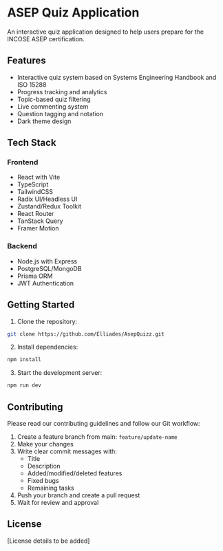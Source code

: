 # ASEP Quiz Application

An interactive quiz application designed to help users prepare for the INCOSE ASEP certification.

## Features

- Interactive quiz system based on Systems Engineering Handbook and ISO 15288
- Progress tracking and analytics
- Topic-based quiz filtering
- Live commenting system
- Question tagging and notation
- Dark theme design

## Tech Stack

### Frontend
- React with Vite
- TypeScript
- TailwindCSS
- Radix UI/Headless UI
- Zustand/Redux Toolkit
- React Router
- TanStack Query
- Framer Motion

### Backend
- Node.js with Express
- PostgreSQL/MongoDB
- Prisma ORM
- JWT Authentication

## Getting Started

1. Clone the repository:
```bash
git clone https://github.com/Elliades/AsepQuizz.git
```

2. Install dependencies:
```bash
npm install
```

3. Start the development server:
```bash
npm run dev
```

## Contributing

Please read our contributing guidelines and follow our Git workflow:

1. Create a feature branch from main: `feature/update-name`
2. Make your changes
3. Write clear commit messages with:
   - Title
   - Description
   - Added/modified/deleted features
   - Fixed bugs
   - Remaining tasks
4. Push your branch and create a pull request
5. Wait for review and approval

## License

[License details to be added]